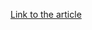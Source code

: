 [Link to the article](https://www.securityweek.com/github-launches-fund-to-improve-open-source-project-security/)
